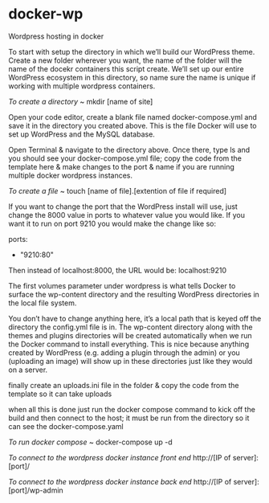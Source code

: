# docker-wp
Wordpress hosting in docker

To start with setup the directory in which we’ll build our WordPress theme. Create a new folder wherever you want, the name of the folder will the name of the docekr containers this script create. We’ll set up our entire WordPress ecosystem in this directory, so name sure the name is unique if working with multiple wordpress containers.

*To create a directory*
~ mkdir [name of site]

Open your code editor, create a blank file named docker-compose.yml and save it in the directory you created above. This is the file Docker will use to set up WordPress and the MySQL database.

Open Terminal & navigate to the directory above.  Once there, type ls and you should see your docker-compose.yml file; copy the code from the template here & make changes to the port & name if you are running multiple docker wordpress instances.

*To create a file*
~ touch [name of file].[extention of file if required]

If you want to change the port that the WordPress install will use, just change the 8000 value in ports to whatever value you would like. If you want it to run on port 9210 you would make the change like so:

ports:
  - "9210:80"

Then instead of localhost:8000, the URL would be: localhost:9210

The first volumes parameter under wordpress is what tells Docker to surface the wp-content directory and the resulting WordPress directories in the local file system. 

You don’t have to change anything here, it’s a local path that is keyed off the directory the config.yml file is in. The wp-content directory along with the themes and plugins directories will be created automatically when we run the Docker command to install everything. This is nice because anything created by WordPress (e.g. adding a plugin through the admin) or you (uploading an image) will show up in these directories just like they would on a server.

finally create an uploads.ini file in the folder & copy the code from the template so it can take uploads

when all this is done just run the docker compose command to kick off the build and then connect to the host; it must be run from the directory so it can see the docker-compose.yaml

*To run docker compose*
~ docker-compose up -d

*To connect to the wordpress docker instance front end*
http://[IP of server]:[port]/

*To connect to the wordpress docker instance back end*
http://[IP of server]:[port]/wp-admin